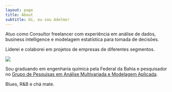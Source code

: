 ```yaml
---
layout: page
title: About
subtitle: Oi, eu sou Adelmo!
---
```


<span class="fa fa-briefcase about-icon"></span>  Atuo como Consultor freelancer com experiência em análise de dados, business intelligence e modelagem estatística para tomada de decisões.

<span class="fa fa-building about-icon"></span>  Liderei e colaborei em projetos de empresas de diferentes segmentos.

<p><img class="imgabout" src="https://i.imgur.com/xmhFSgW.png" width:100% align="center"></p>

<span class="fa fa-graduation-cap about-icon"></span> Sou graduando em engenharia química pela Federal da Bahia e pesquisador no [Grupo de Pesquisas em Análise Multivariada e Modelagem Aplicada](www.gamma.ufba.br).

<span class="fa fa-heart about-icon"></span> Blues, R&B e chá mate.
